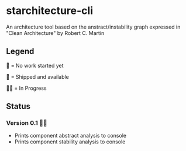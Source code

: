 # starchitecture-cli
An architecture tool based on the anstract/instability graph expressed in "Clean Architecture" by Robert C. Martin

## Legend

🧠 = No work started yet

🚢 = Shipped and available

👨‍💻 = In Progress 

## Status

### Version 0.1 👨‍💻 
- Prints component abstract analysis to console
- Prints component stability analysis to console